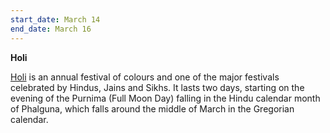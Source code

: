 ```yaml
---
start_date: March 14
end_date: March 16
---
```

**Holi**

[Holi](https://en.wikipedia.org/wiki/Holi) is an annual festival of colours and one of the major festivals celebrated by Hindus, Jains and Sikhs. It lasts two days, starting on the evening of the Purnima (Full Moon Day) falling in the Hindu calendar month of Phalguna, which falls around the middle of March in the Gregorian calendar.
